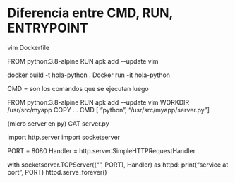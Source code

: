 # Diferencia entre CMD, RUN, ENTRYPOINT

vim Dockerfile

FROM python:3.8-alpine
RUN apk add --update vim

docker build -t hola-python .
Docker run -it hola-python

CMD = son los comandos que se ejecutan luego

FROM python:3.8-alpine
RUN apk add --update vim
WORKDIR /usr/src/myapp
COPY . .
CMD [ “python”, “/usr/src/myapp/server.py”]

(micro server en py)
CAT server.py

import http.server
import socketserver

PORT = 8080
Handler = http.server.SimpleHTTPRequestHandler

with socketserver.TCPServer((“”, PORT), Handler) as httpd:
print(“service at port”, PORT)
httpd.serve_forever()